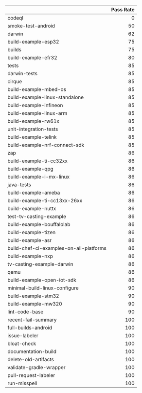 |                                         |   Pass Rate |
|:----------------------------------------|------------:|
| codeql                                  |           0 |
| smoke-test-android                      |          50 |
| darwin                                  |          62 |
| build-example-esp32                     |          75 |
| builds                                  |          75 |
| build-example-efr32                     |          80 |
| tests                                   |          85 |
| darwin-tests                            |          85 |
| cirque                                  |          85 |
| build-example-mbed-os                   |          85 |
| build-example-linux-standalone          |          85 |
| build-example-infineon                  |          85 |
| build-example-linux-arm                 |          85 |
| build-example-rw61x                     |          85 |
| unit-integration-tests                  |          85 |
| build-example-telink                    |          85 |
| build-example-nrf-connect-sdk           |          85 |
| zap                                     |          86 |
| build-example-ti-cc32xx                 |          86 |
| build-example-qpg                       |          86 |
| build-example-i-mx-linux                |          86 |
| java-tests                              |          86 |
| build-example-ameba                     |          86 |
| build-example-ti-cc13xx-26xx            |          86 |
| build-example-nuttx                     |          86 |
| test-tv-casting-example                 |          86 |
| build-example-bouffalolab               |          86 |
| build-example-tizen                     |          86 |
| build-example-asr                       |          86 |
| build-chef-ci-examples-on-all-platforms |          86 |
| build-example-nxp                       |          86 |
| tv-casting-example-darwin               |          86 |
| qemu                                    |          86 |
| build-example-open-iot-sdk              |          86 |
| minimal-build-linux-configure           |          90 |
| build-example-stm32                     |          90 |
| build-example-mw320                     |          90 |
| lint-code-base                          |          90 |
| recent-fail-summary                     |         100 |
| full-builds-android                     |         100 |
| issue-labeler                           |         100 |
| bloat-check                             |         100 |
| documentation-build                     |         100 |
| delete-old-artifacts                    |         100 |
| validate-gradle-wrapper                 |         100 |
| pull-request-labeler                    |         100 |
| run-misspell                            |         100 |